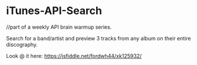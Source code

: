 # iTunes-API-Search
//part of a weekly API brain warmup series.

Search for a band/artist and preview 3 tracks from any album on their entire discography.

Look @ it here: https://jsfiddle.net/fordwh44/xk125932/
